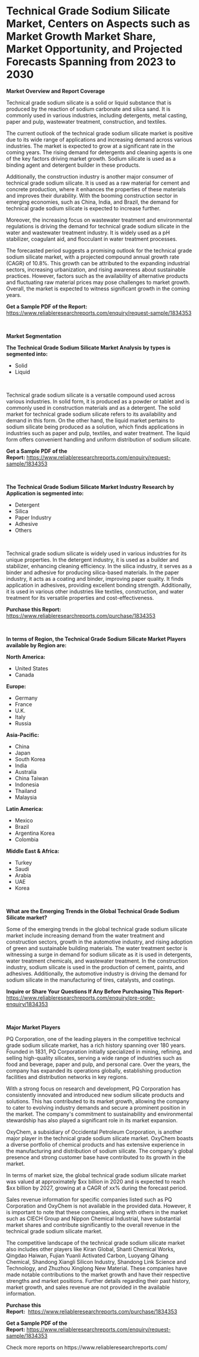 <p><h1>Technical Grade Sodium Silicate Market, Centers on Aspects such as Market Growth Market Share, Market Opportunity, and Projected Forecasts Spanning from 2023 to 2030</h1></p><p><strong>Market Overview and Report Coverage</strong></p>
<p><p>Technical grade sodium silicate is a solid or liquid substance that is produced by the reaction of sodium carbonate and silica sand. It is commonly used in various industries, including detergents, metal casting, paper and pulp, wastewater treatment, construction, and textiles.</p><p>The current outlook of the technical grade sodium silicate market is positive due to its wide range of applications and increasing demand across various industries. The market is expected to grow at a significant rate in the coming years. The rising demand for detergents and cleaning agents is one of the key factors driving market growth. Sodium silicate is used as a binding agent and detergent builder in these products.</p><p>Additionally, the construction industry is another major consumer of technical grade sodium silicate. It is used as a raw material for cement and concrete production, where it enhances the properties of these materials and improves their durability. With the booming construction sector in emerging economies, such as China, India, and Brazil, the demand for technical grade sodium silicate is expected to increase further.</p><p>Moreover, the increasing focus on wastewater treatment and environmental regulations is driving the demand for technical grade sodium silicate in the water and wastewater treatment industry. It is widely used as a pH stabilizer, coagulant aid, and flocculant in water treatment processes.</p><p>The forecasted period suggests a promising outlook for the technical grade sodium silicate market, with a projected compound annual growth rate (CAGR) of 10.8%. This growth can be attributed to the expanding industrial sectors, increasing urbanization, and rising awareness about sustainable practices. However, factors such as the availability of alternative products and fluctuating raw material prices may pose challenges to market growth. Overall, the market is expected to witness significant growth in the coming years.</p></p>
<p><strong>Get a Sample PDF of the Report:</strong> <a href="https://www.reliableresearchreports.com/enquiry/request-sample/1834353">https://www.reliableresearchreports.com/enquiry/request-sample/1834353</a></p>
<p>&nbsp;</p>
<p><strong>Market Segmentation</strong></p>
<p><strong>The Technical Grade Sodium Silicate Market Analysis by types is segmented into:</strong></p>
<p><ul><li>Solid</li><li>Liquid</li></ul></p>
<p>&nbsp;</p>
<p><p>Technical grade sodium silicate is a versatile compound used across various industries. In solid form, it is produced as a powder or tablet and is commonly used in construction materials and as a detergent. The solid market for technical grade sodium silicate refers to its availability and demand in this form. On the other hand, the liquid market pertains to sodium silicate being produced as a solution, which finds applications in industries such as paper and pulp, textiles, and water treatment. The liquid form offers convenient handling and uniform distribution of sodium silicate.</p></p>
<p><strong>Get a Sample PDF of the Report:</strong>&nbsp;<a href="https://www.reliableresearchreports.com/enquiry/request-sample/1834353">https://www.reliableresearchreports.com/enquiry/request-sample/1834353</a></p>
<p>&nbsp;</p>
<p><strong>The Technical Grade Sodium Silicate Market Industry Research by Application is segmented into:</strong></p>
<p><ul><li>Detergent</li><li>Silica</li><li>Paper Industry</li><li>Adhesive</li><li>Others</li></ul></p>
<p>&nbsp;</p>
<p><p>Technical grade sodium silicate is widely used in various industries for its unique properties. In the detergent industry, it is used as a builder and stabilizer, enhancing cleaning efficiency. In the silica industry, it serves as a binder and adhesive for producing silica-based materials. In the paper industry, it acts as a coating and binder, improving paper quality. It finds application in adhesives, providing excellent bonding strength. Additionally, it is used in various other industries like textiles, construction, and water treatment for its versatile properties and cost-effectiveness.</p></p>
<p><strong>Purchase this Report:</strong>&nbsp; <a href="https://www.reliableresearchreports.com/purchase/1834353">https://www.reliableresearchreports.com/purchase/1834353</a></p>
<p>&nbsp;</p>
<p><strong>In terms of Region, the Technical Grade Sodium Silicate Market Players available by Region are:</strong></p>
<p>
    <p> <strong> North America: </strong>
        <ul>
            <li>United States</li>
            <li>Canada</li>
        </ul>
        </p> 
    <p> <strong> Europe: </strong>
        <ul>
            <li>Germany</li>
            <li>France</li>
            <li>U.K.</li>
            <li>Italy</li>
            <li>Russia</li>
        </ul>
        </p> 
    <p> <strong> Asia-Pacific: </strong>
        <ul>
            <li>China</li>
            <li>Japan</li>
            <li>South Korea</li>
            <li>India</li>
            <li>Australia</li>
            <li>China Taiwan</li>
            <li>Indonesia</li>
            <li>Thailand</li>
            <li>Malaysia</li>
        </ul>
        </p> 
    <p> <strong> Latin America: </strong>
        <ul>
            <li>Mexico</li>
            <li>Brazil</li>
            <li>Argentina Korea</li>
            <li>Colombia</li>
        </ul>
        </p> 
    <p> <strong> Middle East & Africa: </strong>
        <ul>
            <li>Turkey</li>
            <li>Saudi</li>
            <li>Arabia</li>
            <li>UAE</li>
            <li>Korea</li>
        </ul>
    </p>
    </p>
<p>&nbsp;</p>
<p><strong>What are the Emerging Trends in the Global Technical Grade Sodium Silicate market?</strong></p>
<p><p>Some of the emerging trends in the global technical grade sodium silicate market include increasing demand from the water treatment and construction sectors, growth in the automotive industry, and rising adoption of green and sustainable building materials. The water treatment sector is witnessing a surge in demand for sodium silicate as it is used in detergents, water treatment chemicals, and wastewater treatment. In the construction industry, sodium silicate is used in the production of cement, paints, and adhesives. Additionally, the automotive industry is driving the demand for sodium silicate in the manufacturing of tires, catalysts, and coatings.</p></p>
<p><strong>Inquire or Share Your Questions If Any Before Purchasing This Report</strong>- <a href="https://www.reliableresearchreports.com/enquiry/pre-order-enquiry/1834353">https://www.reliableresearchreports.com/enquiry/pre-order-enquiry/1834353</a></p>
<p>&nbsp;</p>
<p><strong>Major Market Players</strong></p>
<p><p>PQ Corporation, one of the leading players in the competitive technical grade sodium silicate market, has a rich history spanning over 180 years. Founded in 1831, PQ Corporation initially specialized in mining, refining, and selling high-quality silicates, serving a wide range of industries such as food and beverage, paper and pulp, and personal care. Over the years, the company has expanded its operations globally, establishing production facilities and distribution networks in key regions.</p><p>With a strong focus on research and development, PQ Corporation has consistently innovated and introduced new sodium silicate products and solutions. This has contributed to its market growth, allowing the company to cater to evolving industry demands and secure a prominent position in the market. The company's commitment to sustainability and environmental stewardship has also played a significant role in its market expansion.</p><p>OxyChem, a subsidiary of Occidental Petroleum Corporation, is another major player in the technical grade sodium silicate market. OxyChem boasts a diverse portfolio of chemical products and has extensive experience in the manufacturing and distribution of sodium silicate. The company's global presence and strong customer base have contributed to its growth in the market.</p><p>In terms of market size, the global technical grade sodium silicate market was valued at approximately $xx billion in 2020 and is expected to reach $xx billion by 2027, growing at a CAGR of xx% during the forecast period. </p><p>Sales revenue information for specific companies listed such as PQ Corporation and OxyChem is not available in the provided data. However, it is important to note that these companies, along with others in the market such as CIECH Group and Nippon Chemical Industrial, have substantial market shares and contribute significantly to the overall revenue in the technical grade sodium silicate market.</p><p>The competitive landscape of the technical grade sodium silicate market also includes other players like Kiran Global, Shanti Chemical Works, Qingdao Haiwan, Fujian Yuanli Activated Carbon, Luoyang Qihang Chemical, Shandong Xiangli Silicon Industry, Shandong Link Science and Technology, and Zhuzhou Xinglong New Material. These companies have made notable contributions to the market growth and have their respective strengths and market positions. Further details regarding their past history, market growth, and sales revenue are not provided in the available information.</p></p>
<p><strong>Purchase this Report:</strong>&nbsp;&nbsp;<a href="https://www.reliableresearchreports.com/purchase/1834353">https://www.reliableresearchreports.com/purchase/1834353</a></p>
<p></p>
<p><strong>Get a Sample PDF of the Report:</strong>&nbsp;<a href="https://www.reliableresearchreports.com/enquiry/request-sample/1834353">https://www.reliableresearchreports.com/enquiry/request-sample/1834353</a></p>
<p>Check more reports on https://www.reliableresearchreports.com/</p>